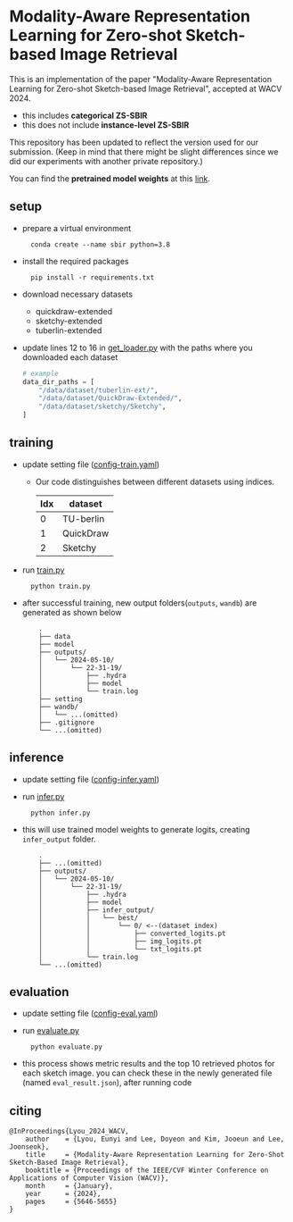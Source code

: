 
# Modality-Aware Representation Learning for Zero-shot Sketch-based Image Retrieval

This is an implementation of the paper "Modality-Aware Representation Learning for Zero-shot Sketch-based Image Retrieval", accepted at WACV 2024.

- this includes **categorical ZS-SBIR**
- this does not include **instance-level ZS-SBIR**

This repository has been updated to reflect the version used for our submission. (Keep in mind that there might be slight differences since we did our experiments with another private repository.)

You can find the **pretrained model weights** at this [link](https://drive.google.com/drive/folders/1R9YaEDMOv5sap_ohgPlo6JYxPXkgS0eQ?usp=sharing).


## setup
- prepare a virtual environment

        conda create --name sbir python=3.8

- install the required packages

        pip install -r requirements.txt

- download necessary datasets
    - quickdraw-extended
    - sketchy-extended
    - tuberlin-extended

- update lines 12 to 16 in [get_loader.py](data/get_loader.py) with the paths where you downloaded each dataset

    ```python
    # example
    data_dir_paths = [
        "/data/dataset/tuberlin-ext/",
        "/data/dataset/QuickDraw-Extended/",
        "/data/dataset/sketchy/Sketchy",
    ]
    ```


## training
- update setting file ([config-train.yaml](setting/config-train.yaml))
    - Our code distinguishes between different datasets using indices.

        |Idx|dataset|
        |------|---|
        |0|TU-berlin|
        |1|QuickDraw|
        |2|Sketchy|

- run [train.py](train.py)

        python train.py

- after successful training, new output folders(`outputs`, `wandb`) are generated as shown below

    ```
        .
        ├── data
        ├── model
        ├── outputs/
        │   └── 2024-05-10/
        │       └── 22-31-19/
        │           ├── .hydra
        │           ├── model
        │           └── train.log
        ├── setting
        ├── wandb/
        │   └── ...(omitted)
        ├── .gitignore
        └── ...(omitted)
    ```


## inference
- update setting file ([config-infer.yaml](setting/config-infer.yaml))
- run [infer.py](infer.py)

        python infer.py
    
- this will use trained model weights to generate logits, creating `infer_output` folder.
    ```
        .
        ├── ...(omitted)
        ├── outputs/
        │   └── 2024-05-10/
        │       └── 22-31-19/
        │           ├── .hydra
        │           ├── model
        │           ├── infer_output/
        │           │   └── best/
        │           │       └── 0/ <--(dataset index)
        │           │           ├── converted_logits.pt
        │           │           ├── img_logits.pt
        │           │           └── txt_logits.pt
        │           └── train.log
        └── ...(omitted)
    ```

## evaluation
- update setting file ([config-eval.yaml](setting/config-eval.yaml))
- run [evaluate.py](evaluate.py)

        python evaluate.py

- this process shows metric results and the top 10 retrieved photos for each sketch image. you can check these in the newly generated file (named `eval_result.json`), after running code


## citing
```
@InProceedings{Lyou_2024_WACV,
    author    = {Lyou, Eunyi and Lee, Doyeon and Kim, Jooeun and Lee, Joonseok},
    title     = {Modality-Aware Representation Learning for Zero-Shot Sketch-Based Image Retrieval},
    booktitle = {Proceedings of the IEEE/CVF Winter Conference on Applications of Computer Vision (WACV)},
    month     = {January},
    year      = {2024},
    pages     = {5646-5655}
}
```